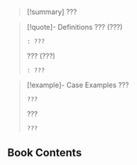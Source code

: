 # 

> [!summary] ???

> [!quote]- Definitions
> ??? (???)
> ```
> : ???
> ```
> ??? (???)
> ```
> : ???
> ```

> [!example]-  Case Examples
> ???
> ```
> ???
> ```
> ???
> ```
> ???
> ```

## Book Contents
